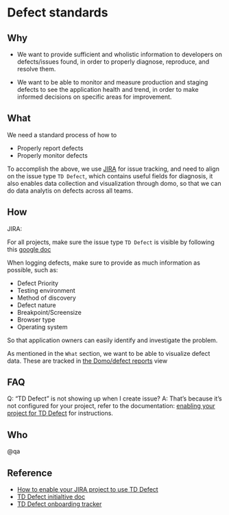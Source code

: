 # Defect standards

## Why

- We want to provide sufficient and wholistic information to developers on defects/issues found, in order to properly diagnose, reproduce, and resolve them.

- We want to be able to monitor and measure production and staging defects to see the application health and trend, in order to make informed decisions on specific areas for improvement.

## What

We need a standard process of how to
- Properly report defects
- Properly monitor defects

To accomplish the above, we use [JIRA][JIRA] for issue tracking, and need to align on the issue type `TD Defect`, which contains useful fields for diagnosis, it also enables data collection and visualization through domo, so that we can do data analytis on defects across all teams.

## How

JIRA:

For all projects, make sure the issue type `TD Defect` is visible by following this [google doc][Enable TD Defect]

When logging defects, make sure to provide as much information as possible, such as:

- Defect Priority
- Testing environment
- Method of discovery
- Defect nature
- Breakpoint/Screensize
- Browser type
- Operating system 

So that application owners can easily identify and investigate the problem.

As mentioned in the `What` section, we want to be able to visualize defect data.
These are tracked in [the Domo/defect reports][DOMO: defect] view

## FAQ

Q: “TD Defect” is not showing up when I create issue?
A: That’s because it’s not configured for your project, refer to the documentation: [enabling your project for TD Defect][Enable TD Defect] for instructions.


## Who

@qa

## Reference
* [How to enable your JIRA project to use TD Defect](https://drive.google.com/open?id=1RnsCCp0q7grCmi2nRqOB0-Cnhd1mMBox7uhUSg1EB2k)
* [TD Defect initialtive doc](https://docs.google.com/document/d/1kupC2NN8nfqjnRILcpYNbeiDbMOye9ngK0T8hL3wqw8)
* [TD Defect onboarding tracker](https://drive.google.com/open?id=1Wk4Ap_eaUIdess_sZUlIrBTxwzrwdM8NX0wkvXOiAhg)

[Enable TD Defect]: https://docs.google.com/document/d/1RnsCCp0q7grCmi2nRqOB0-Cnhd1mMBox7uhUSg1EB2k
[JIRA]: https://telusdigital.atlassian.net
[DOMO: defect]: https://telus.domo.com/page/2123786002